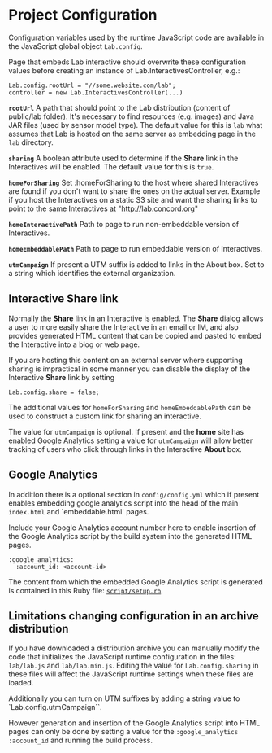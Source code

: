 # Project Configuration

Configuration variables used by the runtime JavaScript code are available in the JavaScript global
object `Lab.config`.

Page that embeds Lab interactive should overwrite these configuration values
before creating an instance of Lab.InteractivesController, e.g.:

    Lab.config.rootUrl = "//some.website.com/lab";
    controller = new Lab.InteractivesController(...)

**`rootUrl`** A path that should point to the Lab distribution (content of public/lab folder).
It's necessary to find resources (e.g. images) and Java JAR files (used by sensor model type).
The default value for this is `lab` what assumes that Lab is hosted on the same server as
embedding page in the `lab` directory.

**`sharing`** A boolean attribute used to determine if the **Share** link in the Interactives will be enabled.
The default value for this is `true`.

**`homeForSharing`** Set :homeForSharing to the host where shared Interactives are found
if you don't want to share the ones on the actual server. Example if you host the
Interactives on a static S3 site and want the sharing links to point to the same
Interactives at "http://lab.concord.org"

**`homeInteractivePath`** Path to page to run non-embeddable version of Interactives.

**`homeEmbeddablePath`** Path to page to run embeddable version of Interactives.

**`utmCampaign`** If present a UTM suffix is added to links in the About box.
Set to a string which identifies the external organization.

## Interactive Share link

Normally the **Share** link in an Interactive is enabled. The **Share** dialog allows a user to more easily
share the Interactive in an email or IM, and also provides generated HTML content that can be copied and pasted
to embed the Interactive into a blog or web page.

If you are hosting this content on an external server where supporting
sharing is impractical in some manner you can disable the display of the Interactive **Share** link by setting

    Lab.config.share = false;

The additional values for `homeForSharing` and `homeEmbeddablePath` can be used to construct a custom link for sharing an interactive.

The value for `utmCampaign` is optional. If present and the **home** site has enabled Google Analytics
setting a value for `utmCampaign` will allow better tracking of users who click through links in the
Interactive **About** box.

## Google Analytics

In addition there is a optional section in `config/config.yml` which if present enables embedding google
analytics script into the head of the main `index.html` and `embeddable.html' pages.

Include your Google Analytics account number here to enable insertion of the Google Analytics
script by the build system into the generated HTML pages.

    :google_analytics:
      :account_id: <account-id>

The content from which the embedded Google Analytics script is generated is contained in this Ruby file:
[`script/setup.rb`](https://github.com/concord-consortium/lab/blob/master/script/setup.rb).

## Limitations changing configuration in an archive distribution

If you have downloaded a distribution archive you can manually modify the code that initializes the JavaScript
runtime configuration in the files: `lab/lab.js` and `lab/lab.min.js`. Editing the value for `Lab.config.sharing`
in these files will affect the JavaScript runtime settings when these files are loaded.

Additionally you can turn on UTM suffixes by adding a string value to `Lab.config.utmCampaign``.

However generation and insertion of the Google Analytics script into HTML pages can only be done by
setting a value for the `:google_analytics :account_id` and running the build process.

